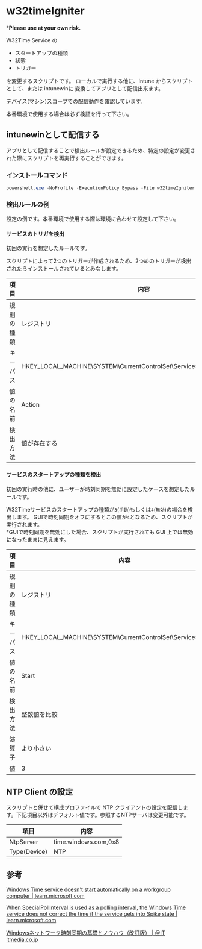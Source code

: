 # w32timeIgniter

***Please use at your own risk.**

W32Time Service の
- スタートアップの種類
- 状態
- トリガー

を変更するスクリプトです。
ローカルで実行する他に、Intune からスクリプトとして、または intunewinに 変換してアプリとして配信出来ます。

デバイス(マシン)スコープでの配信動作を確認しています。

本番環境で使用する場合は必ず検証を行って下さい。

## intunewinとして配信する

アプリとして配信することで検出ルールが設定できるため、特定の設定が変更された際にスクリプトを再実行することができます。

### インストールコマンド

```powershell
powershell.exe -NoProfile -ExecutionPolicy Bypass -File w32timeIgniter.ps1
```

### 検出ルールの例

設定の例です。本番環境で使用する際は環境に合わせて設定して下さい。

#### サービスのトリガを検出

初回の実行を想定したルールです。

スクリプトによって2つのトリガーが作成されるため、2つめのトリガーが検出されたらインストールされているとみなします。

|項目|内容|
|-|-|
|規則の種類|レジストリ|
|キーパス|HKEY_LOCAL_MACHINE\SYSTEM\CurrentControlSet\Services\W32Time\TriggerInfo\1|
|値の名前|Action|
|検出方法|値が存在する|

#### サービスのスタートアップの種類を検出

初回の実行時の他に、ユーザーが時刻同期を無効に設定したケースを想定したルールです。

W32Timeサービスのスタートアップの種類が`3`(`手動`)もしくは`4`(`無効`)の場合を検出します。
GUIで時刻同期をオフにするとこの値が`4`となるため、スクリプトが実行されます。<br>
*GUIで時刻同期を無効にした場合、スクリプトが実行されても GUI 上では無効になったままに見えます。

|項目|内容|
|-|-|
|規則の種類|レジストリ|
|キーパス|HKEY_LOCAL_MACHINE\SYSTEM\CurrentControlSet\Services\W32Time|
|値の名前|Start|
|検出方法|整数値を比較|
|演算子|より小さい|
|値|3|

## NTP Client の設定

スクリプトと併せて構成プロファイルで NTP クライアントの設定を配信します。下記項目以外はデフォルト値です。参照するNTPサーバは変更可能です。

|項目|内容|
|-|-|
| NtpServer| time.windows.com,0x8|
| Type(Device)|NTP|

## 参考

[Windows Time service doesn't start automatically on a workgroup computer | learn.microsoft.com ](https://learn.microsoft.com/en-us/troubleshoot/windows-client/active-directory/w32time-not-start-on-workgroup)

[When SpecialPollInterval is used as a polling interval, the Windows Time service does not correct the time if the service gets into Spike state | learn.microsoft.com ](https://learn.microsoft.com/en-us/troubleshoot/windows-server/active-directory/specialpollinterval-polling-interval-time-service-not-correct)

[Windowsネットワーク時刻同期の基礎とノウハウ（改訂版） | ＠IT itmedia.co.jp](https://atmarkit.itmedia.co.jp/ait/articles/1205/17/news135_2.html)
